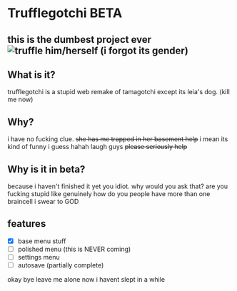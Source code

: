 # Trufflegotchi BETA
this is the dumbest project ever ![truffle him/herself (i forgot its gender)](https://i.imgur.com/f9ArGIc.png)
---
## What is it?
trufflegotchi is a stupid web remake of tamagotchi except its leia's dog. (kill me now)

## Why?
i have no fucking clue.  ~~she has me trapped in her basement help~~ i mean its kind of funny i guess hahah laugh guys ~~please seriously help~~

## Why is it in beta?
because i haven't finished it yet you idiot. why would you ask that? are you fucking stupid like genuinely how do you people have more than one braincell i swear to GOD

## features
- [x] base menu stuff
- [ ] polished menu (this is NEVER coming)
- [ ] settings menu
- [ ] autosave (partially complete)

okay bye leave me alone now i havent slept in a while
